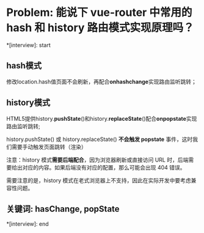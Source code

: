 # Problem: 能说下 vue-router 中常用的 hash 和 history 路由模式实现原理吗？

*[interview]: start

## hash模式
修改location.hash值页面不会刷新，再配合**onhashchange**实现路由监听跳转；
## history模式
HTML5提供history.**pushState**()和history.**replaceState**()配合**onpopstate**实现路由监听跳转;

history.pushState() 或 history.replaceState() **不会触发 popstate** 事件，这时我们需要手动触发页面跳转（渲染）

注意：history 模式**需要后端配合**，因为浏览器刷新或直接访问 URL 时，后端需要给出对应的内容。如果后端没有对应的配置，那么可能会出现 404 错误。

需要注意的是，history 模式在老式浏览器上不支持，因此在实际开发中要考虑兼容性问题。

## 关键词: hasChange, popState
*[interview]: end
